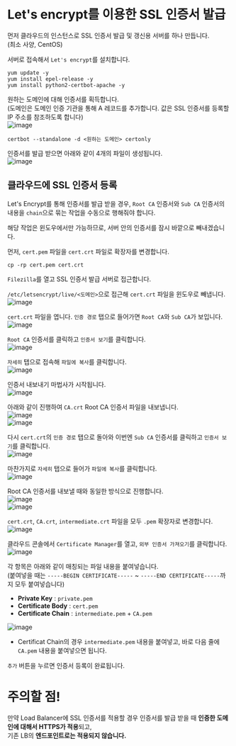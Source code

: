# Let's encrypt를 이용한 SSL 인증서 발급

먼저 클라우드의 인스턴스로 SSL 인증서 발급 및 갱신용 서버를 하나 만듭니다.   
(최소 사양, CentOS)

서버로 접속해서 `Let's encrypt`를 설치합니다.

```
yum update -y
yum install epel-release -y
yum install python2-certbot-apache -y
```

원하는 도메인에 대해 인증서를 획득합니다.   
(도메인은 도메인 인증 기관을 통해 A 레코드를 추가합니다. 값은 SSL 인증서를 등록할 IP 주소를 참조하도록 합니다)   
![image](https://user-images.githubusercontent.com/43658658/158108504-dbce7960-1fba-4e07-9624-ec1892096a39.png)

```
certbot --standalone -d <원하는 도메인> certonly
```

인증서를 발급 받으면 아래와 같이 4개의 파일이 생성됩니다.   
![image](https://user-images.githubusercontent.com/43658658/158108794-41e38556-16fa-4ae3-b11f-17282e45b091.png)


## 클라우드에 SSL 인증서 등록

Let's Encrypt를 통해 인증서를 발급 받을 경우, `Root CA` 인증서와 `Sub CA` 인증서의 내용을 `chain`으로 묶는 작업을 수동으로 행해줘야 합니다.

해당 작업은 윈도우에서만 가능하므로, 서버 안의 인증서를 잠시 바깥으로 빼내겠습니다.

먼저, `cert.pem` 파일을 `cert.crt` 파일로 확장자를 변경합니다.   
```
cp -rp cert.pem cert.crt
```

`Filezilla`를 열고 SSL 인증서 발급 서버로 접근합니다.   

`/etc/letsencrypt/live/<도메인>`으로 접근해 `cert.crt` 파일을 윈도우로 빼냅니다.   
![image](https://user-images.githubusercontent.com/43658658/158109340-27ebab0f-136e-459c-8b99-a5e41a53fa7d.png)

`cert.crt` 파일을 엽니다. `인증 경로` 탭으로 들어가면 `Root CA`와 `Sub CA`가 보입니다.   
![image](https://user-images.githubusercontent.com/43658658/158109492-6b7a1062-857e-4519-b705-7e1d468e96aa.png)

`Root CA` 인증서를 클릭하고 `인증서 보기`를 클릭합니다.   
![image](https://user-images.githubusercontent.com/43658658/158109517-134620aa-c8ac-4da8-a5a3-8a7c6c0ce9c0.png)

`자세히` 탭으로 접속해 `파일에 복사`를 클릭합니다.   
![image](https://user-images.githubusercontent.com/43658658/158109555-3589db44-bf86-4d50-93d5-7c6dbc38d46a.png)

인증서 내보내기 마법사가 시작됩니다.   
![image](https://user-images.githubusercontent.com/43658658/158111105-12f7edcb-dc5b-4fe1-98f2-32d8d38d8278.png)

아래와 같이 진행하여 `CA.crt` Root CA 인증서 파일을 내보냅니다.   
![image](https://user-images.githubusercontent.com/43658658/158109600-80caadfb-b744-4c7f-ba35-b67546a1ab24.png)   
![image](https://user-images.githubusercontent.com/43658658/158109637-9efe337c-ef89-438f-8eef-f7c47f15ec0e.png)

다시 `cert.crt`의 `인증 경로` 탭으로 돌아와 이번엔 `Sub CA` 인증서를 클릭하고 `인증서 보기`를 클릭합니다.   
![image](https://user-images.githubusercontent.com/43658658/158109750-db5ee396-420f-499a-a432-364a73d90dc0.png)

마찬가지로 `자세히` 탭으로 들어가 `파일에 복사`를 클릭합니다.   
![image](https://user-images.githubusercontent.com/43658658/158109802-5d288a64-4b42-4b30-baab-69874249d353.png)

Root CA 인증서를 내보낼 때와 동일한 방식으로 진행합니다.   
![image](https://user-images.githubusercontent.com/43658658/158109870-008f9c58-78a4-46ae-b8a8-a25e293ff09f.png)   
![image](https://user-images.githubusercontent.com/43658658/158109882-c651a947-1577-4362-853d-06fcbbea85cc.png)

`cert.crt`, `CA.crt`, `intermediate.crt` 파일을 모두 `.pem` 확장자로 변경합니다.   
![image](https://user-images.githubusercontent.com/43658658/158109970-62e93118-4cad-4210-a550-a2e9da4e3f7f.png)

클라우드 콘솔에서 `Certificate Manager`를 열고, `외부 인증서 가져오기`를 클릭합니다.   
![image](https://user-images.githubusercontent.com/43658658/158110058-a738139c-be45-407e-8526-bb585c8390c9.png)

각 항목은 아래와 같이 매칭되는 파일 내용을 붙여넣습니다.   
(붙여넣을 때는 `-----BEGIN CERTIFICATE-----` ~ `-----END CERTIFICATE-----`까지 모두 붙여넣습니다)   
- **Private Key** : `private.pem`
- **Certificate Body** : `cert.pem`
- **Certificate Chain** : `intermediate.pem` + `CA.pem`

![image](https://user-images.githubusercontent.com/43658658/158110188-d7e6691a-72e9-45e3-b81e-e2a35d9f74ee.png)   
- Certificat Chain의 경우 `intermediate.pem` 내용을 붙여넣고, 바로 다음 줄에 `CA.pem` 내용을 붙여넣으면 됩니다.

`추가` 버튼을 누르면 인증서 등록이 완료됩니다.

# 주의할 점!

만약 Load Balancer에 SSL 인증서를 적용할 경우 인증서를 발급 받을 때 **인증한 도메인에 대해서 HTTPS가 적용**되고,   
기존 LB의 **엔드포인트로는 적용되지 않습니다.**


